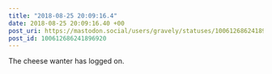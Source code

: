```yaml
---
title: "2018-08-25 20:09:16.4"
date: 2018-08-25 20:09:16.40 +00
post_uri: https://mastodon.social/users/gravely/statuses/100612686241896920
post_id: 100612686241896920
---
```

The cheese wanter has logged on.


